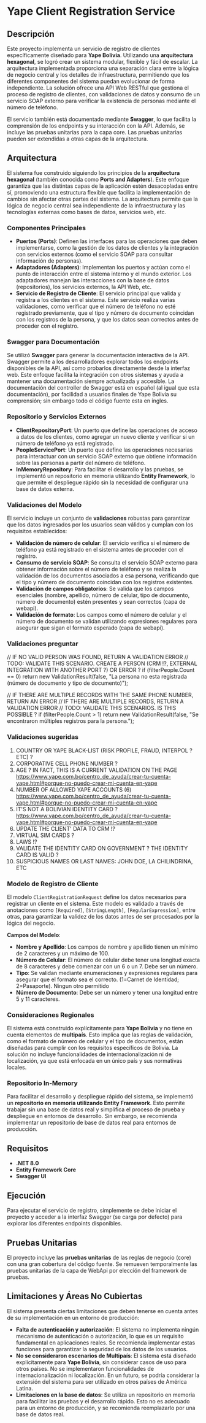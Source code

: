 # Yape Client Registration Service

## Descripción

Este proyecto implementa un servicio de registro de clientes específicamente diseñado para **Yape Bolivia**. Utilizando una **arquitectura hexagonal**, se logró crear un sistema modular, flexible y fácil de escalar. La arquitectura implementada proporciona una separación clara entre la lógica de negocio central y los detalles de infraestructura, permitiendo que los diferentes componentes del sistema puedan evolucionar de forma independiente. La solución ofrece una API Web RESTful que gestiona el proceso de registro de clientes, con validaciones de datos y consumo de un servicio SOAP externo para verificar la existencia de personas mediante el número de teléfono.

El servicio también está documentado mediante **Swagger**, lo que facilita la comprensión de los endpoints y su interacción con la API. Además, se incluye las pruebas unitarias para la capa core. Las pruebas unitarias pueden ser extendidas a otras capas de la arquitectura.

## Arquitectura

El sistema fue construido siguiendo los principios de la **arquitectura hexagonal** (también conocida como **Ports and Adapters**). Este enfoque garantiza que las distintas capas de la aplicación estén desacopladas entre sí, promoviendo una estructura flexible que facilita la implementación de cambios sin afectar otras partes del sistema. La arquitectura permite que la lógica de negocio central sea independiente de la infraestructura y las tecnologías externas como bases de datos, servicios web, etc.

### Componentes Principales

- **Puertos (Ports)**: Definen las interfaces para las operaciones que deben implementarse, como la gestión de los datos de clientes y la integración con servicios externos (como el servicio SOAP para consultar información de personas).
- **Adaptadores (Adapters)**: Implementan los puertos y actúan como el punto de interacción entre el sistema interno y el mundo exterior. Los adaptadores manejan las interacciones con la base de datos (repositorios), los servicios externos, la API Web, etc.
- **Servicio de Registro de Cliente**: El servicio principal que valida y registra a los clientes en el sistema. Este servicio realiza varias validaciones, como verificar que el número de teléfono no esté registrado previamente, que el tipo y número de documento coincidan con los registros de la persona, y que los datos sean correctos antes de proceder con el registro.

### Swagger para Documentación

Se utilizó **Swagger** para generar la documentación interactiva de la API. Swagger permite a los desarrolladores explorar todos los endpoints disponibles de la API, así como probarlos directamente desde la interfaz web. Este enfoque facilita la integración con otros sistemas y ayuda a mantener una documentación siempre actualizada y accesible. La documentación del controller de Swagger está en español (al igual que esta documentación), por facilidad a usuarios finales de Yape Bolivia su comprensión; sin embargo todo el código fuente esta en ingles.

### Repositorio y Servicios Externos

- **ClientRepositoryPort**: Un puerto que define las operaciones de acceso a datos de los clientes, como agregar un nuevo cliente y verificar si un número de teléfono ya está registrado.
- **PeopleServicePort**: Un puerto que define las operaciones necesarias para interactuar con un servicio SOAP externo que obtiene información sobre las personas a partir del número de teléfono.
- **InMemoryRepository**: Para facilitar el desarrollo y las pruebas, se implementó un repositorio en memoria utilizando **Entity Framework**, lo que permite el despliegue rápido sin la necesidad de configurar una base de datos externa.

### Validaciones del Modelo

El servicio incluye un conjunto de **validaciones** robustas para garantizar que los datos ingresados por los usuarios sean válidos y cumplan con los requisitos establecidos:

- **Validación de número de celular**: El servicio verifica si el número de teléfono ya está registrado en el sistema antes de proceder con el registro.
- **Consumo de servicio SOAP**: Se consulta el servicio SOAP externo para obtener información sobre el número de teléfono y se realiza la validación de los documentos asociados a esa persona, verificando que el tipo y número de documento coincidan con los registros existentes.
- **Validación de campos obligatorios**: Se valida que los campos esenciales (nombre, apellido, número de celular, tipo de documento, número de documento) estén presentes y sean correctos (capa de webapi).
- **Validación de formato**: Los campos como el número de celular y el número de documento se validan utilizando expresiones regulares para asegurar que sigan el formato esperado (capa de webapi).

### Validaciones preguntar
// IF NO VALID PERSON WAS FOUND, RETURN A VALIDATION ERROR
// TODO: VALIDATE THIS SCENARIO. CREATE A PERSON (CRM !?, EXTERNAL INTEGRATION WITH ANOTHER PORT ?) OR ERROR ?
if (filterPeople.Count == 0)
    return new ValidationResult(false, "La persona no esta registrada (número de documento y tipo de documento)");

// IF THERE ARE MULTIPLE RECORDS WITH THE SAME PHONE NUMBER, RETURN AN ERROR
// IF THERE ARE MULTIPLE RECORDS, RETURN A VALIDATION ERROR
// TODO: VALIDATE THIS SCENARIOS. IS THIS POSSIBLE ?
if (filterPeople.Count > 1)
    return new ValidationResult(false, "Se encontraron múltiples registros para la persona.");

### Validaciones sugeridas
1. COUNTRY OR YAPE BLACK-LIST (RISK PROFILE, FRAUD, INTERPOL ? ETC) ?
2. CORPORATIVE CELL PHONE NUMBER ?
3. AGE ? IN FACT, THIS IS A CURRENT VALIDATION ON THE PAGE
https://www.yape.com.bo/centro_de_ayuda/crear-tu-cuenta-yape.html#porque-no-puedo-crear-mi-cuenta-en-yape
4. NUMBER OF ALLOWED YAPE ACCOUNTS (6)
https://www.yape.com.bo/centro_de_ayuda/crear-tu-cuenta-yape.html#porque-no-puedo-crear-mi-cuenta-en-yape
5. IT'S NOT A BOLIVIAN IDENTITY CARD ? 
https://www.yape.com.bo/centro_de_ayuda/crear-tu-cuenta-yape.html#porque-no-puedo-crear-mi-cuenta-en-yape
6. UPDATE THE CLIENT' DATA TO CRM !?
7. VIRTUAL SIM CARDS ?
8. LAWS !? 
9. VALIDATE THE IDENTITY CARD ON GOVERNMENT ? THE IDENTITY CARD IS VALID ?
10. SUSPICIOUS NAMES OR LAST NAMES: JOHN DOE, LA CHILINDRINA, ETC


### Modelo de Registro de Cliente

El modelo `ClientRegistrationRequest` define los datos necesarios para registrar un cliente en el sistema. Este modelo es validado a través de anotaciones como `[Required]`, `[StringLength]`, `[RegularExpression]`, entre otras, para garantizar la validez de los datos antes de ser procesados por la lógica del negocio.

**Campos del Modelo**:
- **Nombre y Apellido**: Los campos de nombre y apellido tienen un mínimo de 2 caracteres y un máximo de 100.
- **Número de Celular**: El número de celular debe tener una longitud exacta de 8 caracteres y debe comenzar con un 6 o un 7. Debe ser un número.
- **Tipo**: Se validan mediante enumeraciones y expresiones regulares para asegurar que el formato sea el correcto. (1=Carnet de Identidad; 2=Pasaporte). Ningun otro permitido
- **Número de Documento**: Debe ser un número y tener una longitud entre 5 y 11 caracteres.

### Consideraciones Regionales

El sistema está construido explícitamente para **Yape Bolivia** y no tiene en cuenta elementos de **multipaís**. Esto implica que las reglas de validación, como el formato de número de celular y el tipo de documentos, están diseñadas para cumplir con los requisitos específicos de Bolivia. La solución no incluye funcionalidades de internacionalización ni de localización, ya que está enfocada en un único país y sus normativas locales.

### Repositorio In-Memory

Para facilitar el desarrollo y despliegue rápido del sistema, se implementó un **repositorio en memoria utilizando Entity Framework**. Esto permite trabajar sin una base de datos real y simplifica el proceso de prueba y despliegue en entornos de desarrollo. Sin embargo, se recomienda implementar un repositorio de base de datos real para entornos de producción.

## Requisitos

- **.NET 8.0**
- **Entity Framework Core**
- **Swagger UI**

## Ejecución

Para ejecutar el servicio de registro, simplemente se debe iniciar el proyecto y acceder a la interfaz Swagger (se carga por defecto) para explorar los diferentes endpoints disponibles.

## Pruebas Unitarias

El proyecto incluye las **pruebas unitarias** de las reglas de negocio (core) con una gran cobertura del código fuente. Se remueven temporalmente las pruebas unitarias de la capa de WebApi por elección del framework de pruebas.

## Limitaciones y Áreas No Cubiertas

El sistema presenta ciertas limitaciones que deben tenerse en cuenta antes de su implementación en un entorno de producción:

- **Falta de autenticación y autorización**: El sistema no implementa ningún mecanismo de autenticación o autorización, lo que es un requisito fundamental en aplicaciones reales. Se recomienda implementar estas funciones para garantizar la seguridad de los datos de los usuarios.
- **No se consideraron escenarios de Multipaís**: El sistema está diseñado explícitamente para **Yape Bolivia**, sin considerar casos de uso para otros países. No se implementaron funcionalidades de internacionalización ni localización. En un futuro, se podría considerar la extensión del sistema para ser utilizado en otros países de América Latina.
- **Limitaciones en la base de datos**: Se utiliza un repositorio en memoria para facilitar las pruebas y el desarrollo rápido. Esto no es adecuado para un entorno de producción, y se recomienda reemplazarlo por una base de datos real.
